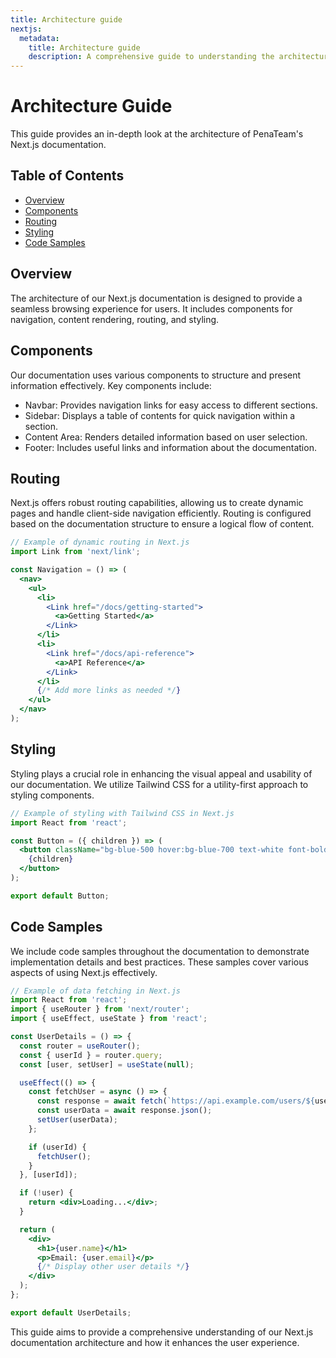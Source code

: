```yaml
---
title: Architecture guide
nextjs:
  metadata:
    title: Architecture guide
    description: A comprehensive guide to understanding the architecture of PenaTeam's Next.js documentation.
---
```


# Architecture Guide

This guide provides an in-depth look at the architecture of PenaTeam's Next.js documentation.

## Table of Contents

- [Overview](#overview)
- [Components](#components)
- [Routing](#routing)
- [Styling](#styling)
- [Code Samples](#code-samples)

## Overview

The architecture of our Next.js documentation is designed to provide a seamless browsing experience for users. It includes components for navigation, content rendering, routing, and styling.

## Components

Our documentation uses various components to structure and present information effectively. Key components include:

- Navbar: Provides navigation links for easy access to different sections.
- Sidebar: Displays a table of contents for quick navigation within a section.
- Content Area: Renders detailed information based on user selection.
- Footer: Includes useful links and information about the documentation.

## Routing

Next.js offers robust routing capabilities, allowing us to create dynamic pages and handle client-side navigation efficiently. Routing is configured based on the documentation structure to ensure a logical flow of content.

```jsx
// Example of dynamic routing in Next.js
import Link from 'next/link';

const Navigation = () => (
  <nav>
    <ul>
      <li>
        <Link href="/docs/getting-started">
          <a>Getting Started</a>
        </Link>
      </li>
      <li>
        <Link href="/docs/api-reference">
          <a>API Reference</a>
        </Link>
      </li>
      {/* Add more links as needed */}
    </ul>
  </nav>
);
```

## Styling
Styling plays a crucial role in enhancing the visual appeal and usability of our documentation. We utilize Tailwind CSS for a utility-first approach to styling components.
```jsx
// Example of styling with Tailwind CSS in Next.js
import React from 'react';

const Button = ({ children }) => (
  <button className="bg-blue-500 hover:bg-blue-700 text-white font-bold py-2 px-4 rounded">
    {children}
  </button>
);

export default Button;

```

## Code Samples
We include code samples throughout the documentation to demonstrate implementation details and best practices. These samples cover various aspects of using Next.js effectively.
```jsx
// Example of data fetching in Next.js
import React from 'react';
import { useRouter } from 'next/router';
import { useEffect, useState } from 'react';

const UserDetails = () => {
  const router = useRouter();
  const { userId } = router.query;
  const [user, setUser] = useState(null);

  useEffect(() => {
    const fetchUser = async () => {
      const response = await fetch(`https://api.example.com/users/${userId}`);
      const userData = await response.json();
      setUser(userData);
    };

    if (userId) {
      fetchUser();
    }
  }, [userId]);

  if (!user) {
    return <div>Loading...</div>;
  }

  return (
    <div>
      <h1>{user.name}</h1>
      <p>Email: {user.email}</p>
      {/* Display other user details */}
    </div>
  );
};

export default UserDetails;

```
This guide aims to provide a comprehensive understanding of our Next.js documentation architecture and how it enhances the user experience.
